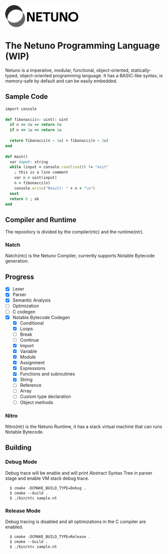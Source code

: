 <picture>
  <source media="(prefers-color-scheme: dark)" srcset="netuno-dark.svg">
  <img src="netuno.svg" alt="Netuno logo" height="70">
</picture>

# The Netuno Programming Language (WIP)

Netuno is a imperative, modular, functional, object-oriented, statically-typed, object-oriented programming language. It has a BASIC-like syntax, is memory-safe by default and can be easily embedded.

## Sample Code
```Ruby
import console

def fibonacci(n: uint): uint
  if n == 0u => return 0u
  if n == 1u => return 1u

  return fibonacci(n - 1u) + fibonacci(n - 2u)
end

def main()
  var input: string
  while (input = console.readline()) != "exit"
    ; this is a line comment
    var n = uint(input)
    n = fibonacci(n)
    console.write("Result: " + n + "\n")
  next
  return 0 ; ok
end

```

## Compiler and Runtime
The repository is divided by the compiler(ntc) and the runtime(ntr).

### Natch
Natch(ntc) is the Netuno Compiler, currently supports Notable Bytecode generation.

Progress
----------
- [x] Lexer
- [x] Parser
- [x] Semantic Analysis
- [ ] Optimization
- [ ] C codegen
- [x] Notable Bytecode Codegen
  - [x] Conditional
  - [x] Loops
  - [ ] Break
  - [ ] Continue
  - [x] Import
  - [x] Variable
  - [x] Module
  - [x] Assignment
  - [x] Expressions
  - [x] Functions and subroutines
  - [x] String
  - [ ] Reference
  - [ ] Array
  - [ ] Custom type declaration
  - [ ] Object methods

### Nitro
Nitro(ntr) is the Netuno Runtime, it has a stack virtual machine that can runs Notable Bytecode.

## Building
### Debug Mode
Debug trace will be enable and will print Abstract Syntax Tree in parser stage and enable VM stack debug trace.
```
  $ cmake -DCMAKE_BUILD_TYPE=Debug .
  $ cmake --build .
  $ ./bin/ntc sample.nt
```

### Release Mode
Debug tracing is disabled and all optimizations in the C compiler are enabled.
```
  $ cmake -DCMAKE_BUILD_TYPE=Release .
  $ cmake --build .
  $ ./bin/ntc sample.nt
```
